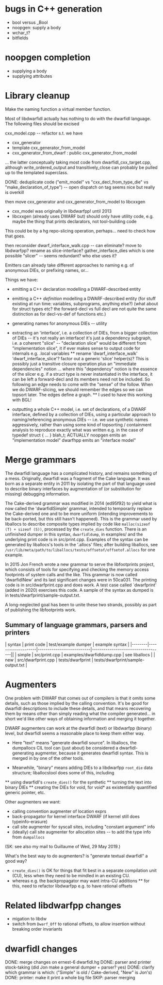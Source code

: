 # bugs in C++ generation

* bool versus _Bool
* noopgen: supply a body
* wchar_t?
* bitfields

# noopgen completion

* supplying a body
* supplying attributes

# Library cleanup

Make the naming function a virtual member function.

Most of libdwarfidl actually has nothing to do with the dwarfidl language.
The following files should be excised

cxx_model.cpp -- refactor s.t. we have
 * cxx_generator
 * template<class Model> cxx_generator_from_model
 * cxx_generator_from_dwarf : public cxx_generator_from_model<DwarfModel>

... the latter conceptually taking most code from dwarfidl_cxx_target.cpp,
although write_ordered_output and transitively_close can probably be pulled up
to the templated superclass.

DONE: deduplicate code ("emit_model" vs "cxx_decl_from_type_die" vs "make_declaration_of_type")
                               -- open dispatch on tag seems nice but really is overkill

then move cxx_generator and cxx_generator_from_model to libcxxgen
* cxx_model was originally in libdwarfpp! until 2013
* libcxxgen (already uses DWARF but) should only have utility code,
    e.g. maybe the thing that prints declarators, not
    tool-building code

This could be by a hg repo-slicing
operation, perhaps... need to check how that goes.

then reconsider dwarf_interface_walk.cpp -- can eliminate? move to libdwarfpp? rename as slice-interface?
    gather_interface_dies which is one possible "slicer" -- seems redundant? who else uses it?

Emitters can already take different approaches to naming
    e.g. of anonymous DIEs, or prefixing names, or...

Things we have:

 - emitting a C++ declaration modelling a DWARF-described entity
 - emitting a C++ *definition* modelling a DWARF-described entity
      (for stuff existing at run time: variables, subprograms, anything else?)
      (what about for struct types etc? the forward-decl vs full decl are not
        quite the same distinction as for decl-vs-def of functions etc.)

 - generating names for anonymous DIEs -- utility
 - extracting an 'interface', i.e. a collection of DIEs, from a bigger collection of DIEs
    -- it's not really an interface! it's just a dependency subgraph,
       i.e. a coherent "slice"
        -- "declaration slice" would be different from "implementation slice",
            it if ever makes sense to output code for internals e.g. .local variables
        ** rename 'dwarf_interface_walk' 'dwarf_interface_slice'?
           factor out a generic 'slice' helper(s)?
           This is possibly just a transitive closure operation
            plus an "immediate dependencies" notion
            ... where this "dependency" notion is the essence of the slicer
                    e.g. if a struct type is never instantiated in the interface,
                         it can be left a forward-decl and its members need not be
                         included. So following an edge needs to come with the "sense"
                         of the follow.
            When we do DWARF-slicing, we should remember the edges
            so we can topsort later. The edges define a graph.
                ** I used to have this working with BGL!
 - outputting a whole C++ model, i.e. set of declarations,
    of a DWARF interface, defined by a collection of DIEs,
    using a particular approach to naming/referencing anonymous DIEs
        -- i.e. we use synthetic names aggressively, rather than
              using some kind of topsorting / containment analysis
              to reproduce exactly what was written e.g. in the case of
                   typedef struct { ... } blah_t;
    ACTUALLY
        noopgen emits an "implementation model"
        dwarfhpp emits an "interface model"


# Merge grammars

The dwarfidl language has a complicated history, and remains something
of a mess. Originally, dwarfidl was a fragment of the Cake language. It
was born as a separate entity in 2011 by isolating the part of that
language used to describe binary interfaces by augmentation of (or
substitution for missing) debugging information.

The Cake-derived grammar was modified in 2014 (ed95f92) to yield what is
now called the 'dwarfidlSimple' grammar, intended to temporarily replace
the Cake-derived one and to be more uniform (intending improvements to
be back-ported, but this still hasn't happened). This is the grammar
used by liballocs to describe composite types implied by code like
`malloc(sizeof (T) + sizeof (S))`, processed by the `create_dies`
function. There is an unfinished dumper in this syntax, `dwarfidldump`,
in examples/ and the underlying print code is in src/print.cpp. Examples
of the syntax can be generated by liballocs's tools in the '.allocs'
files; after building liballocs, see
`/usr/lib/meta/path/to/liballocs/tests/offsetof/offsetof.allocs` for one
example.

In 2015 Jon French wrote a new grammar to serve the libfootprints
project, which consists of tools for specifying and checking the memory
access footprints of system calls and the like. This grammar is now
called 'dwarfidlNew' and its last significant changes were in 50ca031.
The printing code is in src/dwarfprint.cpp and does work. A test case
called `dwarfprint' (added in 2020) exercises this code. A sample of the
syntax as dumped is in tests/dwarfprint/sample-output.txt.

A long-neglected goal has been to unite these two strands, possibly
as part of publishing the libfootprints work.

## Summary of language grammars, parsers and printers

| syntax |  print code        | test/example dumper       | example syntax                     |
|--------|--------------------|---------------------------|------------------------------------||
| simple | src/print.cpp      | examples/dwarfidldump.cpp | see liballocs                      |
| new    | src/dwarfprint.cpp | tests/dwarfprint          | tests/dwarfprint/sample-output.txt |

# Augmenters

One problem with DWARF that comes out of compilers is that it omits some details, such as
those implied by the calling convention. It's be good for dwarfidl descriptions to include
these details, and that means recovering them by means other than simply reading what the
compiler generated... in short we'd like other ways of obtaining information and merging it
together.

DWARF augmenters can work at the dwarfidl (text) or libdwarfpp (binary) level, but dwarfidl
seems a reasonable place to keep them either way.

* Here "text" means "generate dwarfidl
source". In liballocs, the dumpallocs CIL tool can (just about) be considered a
dwarfidl-generating augmenter, because it generates dwarfidl syntax. This is merged in by
one of the other tools.

* Meanwhile, "binary" means adding DIEs to a libdwarfpp `root_die` data structure;
liballocstool does some of this, including

** using dwarfidl's `create_dies()` for the synthetic
** turning the text into binary DIEs
** creating the DIEs for void, for void* as existentially quantified generic pointer, etc.

Other augmenters we want:

 * calling convention augmenter of location exprs
 * back-propagator for kernel interface DWARF (if kernel still does typeinfo-erasure)
 * call site augmenter for syscall sites, including "constant argument" info
 * (ideally) call site augmenter for allocation sites -- to add the type info from `dumpallocs`

(SK: see also my mail to Guillaume of Wed, 29 May 2019.)

What's the best way to do augmenters? is "generate textual dwarfidl" a good way?

* `create_dies()` is OK for things that fit best in a separate compilation unit (CU),
less when they need to be mindled in an existing CU.
* whereas e.g. the backpropagator may want intra-CU additions
** for this, need to refactor libdwarfpp e.g. to have rational offsets

# Related libdwarfpp changes

* migation to libdw
* switch from `Dwarf_Off` to rational offsets, to allow insertion without breaking order invariants

# dwarfidl changes
DONE: merge changes on ernest-6 dwarfidl.hg
DONE: parser and printer stock-taking (did Jon make a general dumper + parser? yes)
DONE: clarify which grammar is which:  ("Simple" is old / Cake-derived, "New" is Jon's)
DONE: printer: make it print a whole big file
SKIP: parser merging
